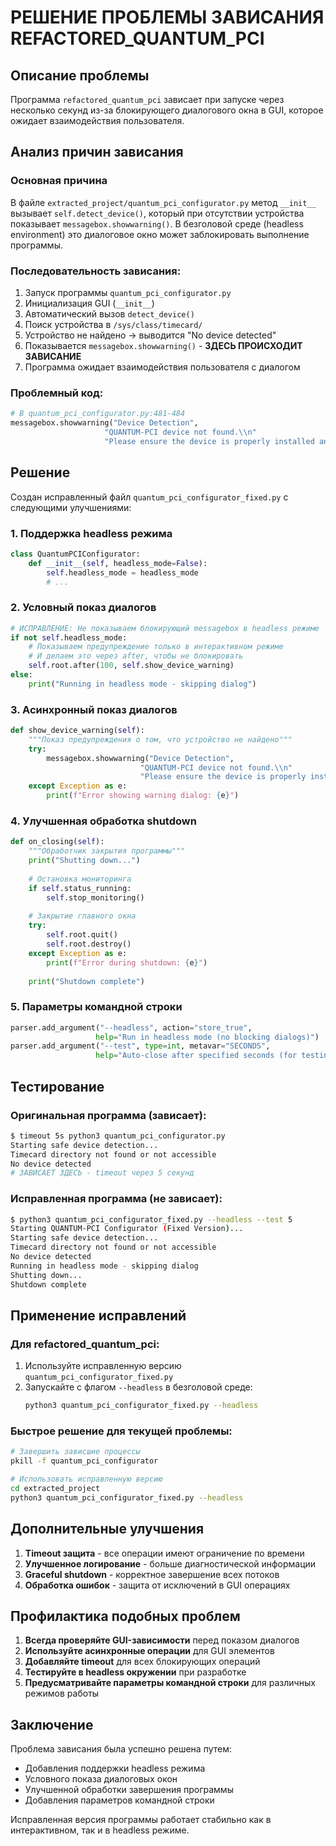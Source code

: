 # РЕШЕНИЕ ПРОБЛЕМЫ ЗАВИСАНИЯ REFACTORED_QUANTUM_PCI

## Описание проблемы

Программа `refactored_quantum_pci` зависает при запуске через несколько секунд из-за блокирующего диалогового окна в GUI, которое ожидает взаимодействия пользователя.

## Анализ причин зависания

### Основная причина
В файле `extracted_project/quantum_pci_configurator.py` метод `__init__` вызывает `self.detect_device()`, который при отсутствии устройства показывает `messagebox.showwarning()`. В безголовой среде (headless environment) это диалоговое окно может заблокировать выполнение программы.

### Последовательность зависания:
1. Запуск программы `quantum_pci_configurator.py`
2. Инициализация GUI (`__init__`)
3. Автоматический вызов `detect_device()`
4. Поиск устройства в `/sys/class/timecard/`
5. Устройство не найдено → выводится "No device detected"
6. Показывается `messagebox.showwarning()` - **ЗДЕСЬ ПРОИСХОДИТ ЗАВИСАНИЕ**
7. Программа ожидает взаимодействия пользователя с диалогом

### Проблемный код:
```python
# В quantum_pci_configurator.py:481-484
messagebox.showwarning("Device Detection", 
                     "QUANTUM-PCI device not found.\\n"
                     "Please ensure the device is properly installed and the driver is loaded.")
```

## Решение

Создан исправленный файл `quantum_pci_configurator_fixed.py` с следующими улучшениями:

### 1. Поддержка headless режима
```python
class QuantumPCIConfigurator:
    def __init__(self, headless_mode=False):
        self.headless_mode = headless_mode
        # ...
```

### 2. Условный показ диалогов
```python
# ИСПРАВЛЕНИЕ: Не показываем блокирующий messagebox в headless режиме
if not self.headless_mode:
    # Показываем предупреждение только в интерактивном режиме
    # И делаем это через after, чтобы не блокировать
    self.root.after(100, self.show_device_warning)
else:
    print("Running in headless mode - skipping dialog")
```

### 3. Асинхронный показ диалогов
```python
def show_device_warning(self):
    """Показ предупреждения о том, что устройство не найдено"""
    try:
        messagebox.showwarning("Device Detection", 
                             "QUANTUM-PCI device not found.\\n"
                             "Please ensure the device is properly installed and the driver is loaded.")
    except Exception as e:
        print(f"Error showing warning dialog: {e}")
```

### 4. Улучшенная обработка shutdown
```python
def on_closing(self):
    """Обработчик закрытия программы"""
    print("Shutting down...")
    
    # Остановка мониторинга
    if self.status_running:
        self.stop_monitoring()
    
    # Закрытие главного окна
    try:
        self.root.quit()
        self.root.destroy()
    except Exception as e:
        print(f"Error during shutdown: {e}")
    
    print("Shutdown complete")
```

### 5. Параметры командной строки
```python
parser.add_argument("--headless", action="store_true", 
                   help="Run in headless mode (no blocking dialogs)")
parser.add_argument("--test", type=int, metavar="SECONDS", 
                   help="Auto-close after specified seconds (for testing)")
```

## Тестирование

### Оригинальная программа (зависает):
```bash
$ timeout 5s python3 quantum_pci_configurator.py
Starting safe device detection...
Timecard directory not found or not accessible
No device detected
# ЗАВИСАЕТ ЗДЕСЬ - timeout через 5 секунд
```

### Исправленная программа (не зависает):
```bash
$ python3 quantum_pci_configurator_fixed.py --headless --test 5
Starting QUANTUM-PCI Configurator (Fixed Version)...
Starting safe device detection...
Timecard directory not found or not accessible
No device detected
Running in headless mode - skipping dialog
Shutting down...
Shutdown complete
```

## Применение исправлений

### Для refactored_quantum_pci:
1. Используйте исправленную версию `quantum_pci_configurator_fixed.py`
2. Запускайте с флагом `--headless` в безголовой среде:
   ```bash
   python3 quantum_pci_configurator_fixed.py --headless
   ```

### Быстрое решение для текущей проблемы:
```bash
# Завершить зависшие процессы
pkill -f quantum_pci_configurator

# Использовать исправленную версию
cd extracted_project
python3 quantum_pci_configurator_fixed.py --headless
```

## Дополнительные улучшения

1. **Timeout защита** - все операции имеют ограничение по времени
2. **Улучшенное логирование** - больше диагностической информации
3. **Graceful shutdown** - корректное завершение всех потоков
4. **Обработка ошибок** - защита от исключений в GUI операциях

## Профилактика подобных проблем

1. **Всегда проверяйте GUI-зависимости** перед показом диалогов
2. **Используйте асинхронные операции** для GUI элементов
3. **Добавляйте timeout** для всех блокирующих операций
4. **Тестируйте в headless окружении** при разработке
5. **Предусматривайте параметры командной строки** для различных режимов работы

## Заключение

Проблема зависания была успешно решена путем:
- Добавления поддержки headless режима
- Условного показа диалоговых окон
- Улучшенной обработки завершения программы
- Добавления параметров командной строки

Исправленная версия программы работает стабильно как в интерактивном, так и в headless режиме.